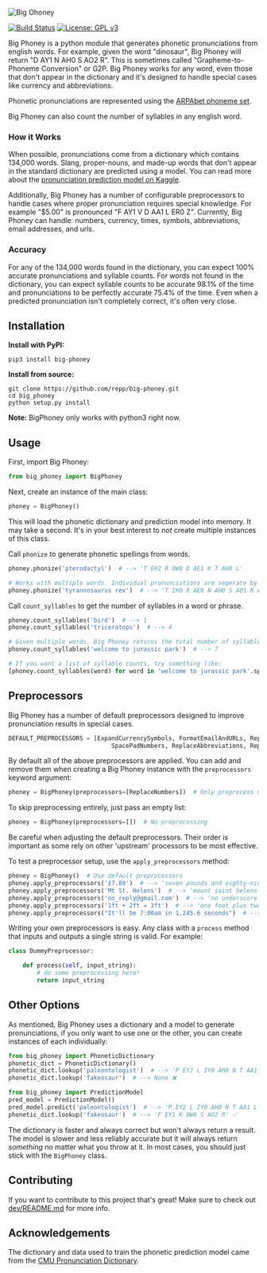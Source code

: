![Big Ohoney](https://github.com/repp/big-phoney/blob/master/dev/dev_data/logo_tight_white.png?raw=true)

[![Build Status](https://travis-ci.org/repp/big-phoney.svg?branch=master)](https://travis-ci.org/repp/big-phoney) [![License: GPL v3](https://img.shields.io/badge/License-GPL%20v3-blue.svg)](https://www.gnu.org/licenses/gpl-3.0)

Big Phoney is a python module that generates phonetic pronunciations from english words.
For example, given the word "dinosaur", Big Phoney will return "D AY1 N AH0 S AO2 R". This is sometimes called
"Grapheme-to-Phoneme Conversion" or G2P. Big Phoney works for any word, even those that don't appear in the dictionary and it's
designed to handle special cases like currency and abbreviations.

Phonetic pronunciations are represented using the [ARPAbet phoneme set](https://en.wikipedia.org/wiki/ARPABET).

Big Phoney can also count the number of syllables in any english word.

### How it Works

When possible, pronunciations come from a dictionary which contains 134,000 words. Slang, proper-nouns, and made-up
words that don't appear in the standard dictionary are predicted using a model. You can read more about the
[pronunciation prediction model on Kaggle](https://www.kaggle.com/reppic/predicting-english-pronunciations).

Additionally, Big Phoney has a number of configurable preprocessors to handle
cases where proper pronunciation requires special knowledge. For example "$5.00" is pronounced "F AY1 V  D AA1 L ER0 Z".
Currently, Big Phoney can handle: numbers, currency, times, symbols, abbreviations, email addresses, and urls.

### Accuracy

For any of the 134,000 words found in the dictionary, you can expect 100% accurate pronunciations and syllable counts. For words not found
in the dictionary, you can expect syllable counts to be accurate 98.1% of the time and pronunciations to be perfectly
accurate 75.4% of the time. Even when a predicted pronunciation isn't completely correct, it's often very close.

## Installation
**Install with PyPI:**
```
pip3 install big-phoney
```
**Install from source:**
```
git clone https://github.com/repp/big-phoney.git
cd big_phoney
python setup.py install
```
**Note:** BigPhoney only works with python3 right now.
## Usage
First, import Big Phoney:
```python
from big_phoney import BigPhoney
```
Next, create an instance of the main class:
```python
phoney = BigPhoney()
```
This will load the phonetic dictionary and prediction model into memory. It may take a second. It's in your best interest
to *not* create multiple instances of this class.

Call `phonize` to generate phonetic spellings from words.
```python
phoney.phonize('pterodactyl')  # --> 'T EH2 R OW0 D AE1 K T AH0 L'

# Works with multiple words. Individual pronunciations are seperate by 2 spaces:
phoney.phonize('tyrannosaurus rex')  # --> 'T IH0 R AE0 N AH0 S AO1 R AH0 S  R EH1 K S'
```

Call `count_syllables` to get the number of syllables in a word or phrase.
```python
phoney.count_syllables('bird')  # --> 1
phoney.count_syllables('triceratops')  # --> 4

# Given multiple words, Big Phoney returns the total number of syllables:
phoney.count_syllables('welcome to jurassic park')  # --> 7

# If you want a list of syllable counts, try something like:
[phoney.count_syllables(word) for word in 'welcome to jurassic park'.split()]  # --> [2,1,3,1]

```

## Preprocessors
Big Phoney has a number of default preprocessors designed to improve pronunciation results in special cases.
```python
DEFAULT_PREPROCESSORS = [ExpandCurrencySymbols, FormatEmailAndURLs, ReplaceTimes,  SpacePadSymbols,
                             SpacePadNumbers, ReplaceAbbreviations, ReplaceNumbers]
```
By default all of the above preprocessors are applied. You can add and remove them when creating a Big Phoney instance
with the `preprocessors` keyword argument:
```python
phoney = BigPhoney(preprocessors=[ReplaceNumbers])  # Only preprocess numbers
```
To skip preprocessing entirely, just pass an empty list:
```python
phoney = BigPhoney(preprocessors=[])  # No preprocessing
```
Be careful when adjusting the default preprocessors. Their order is important as some rely on other 'upstream' processors to be most effective.

To test a preprocessor setup, use the `apply_preprocessors` method:
```python
phoney = BigPhoney()  # Use default preprocessors
phoney.apply_preprocessors('£7.89')  # --> 'seven pounds and eighty-nine pence'
phoney.apply_preprocessors('Mt St. Helens')  # --> 'mount saint helens'
phoney.apply_preprocessors('no_reply@gmail.com')  # --> 'no underscore reply at gmail dot com'
phoney.apply_preprocessors('1ft + 2ft = 3ft')  # --> 'one foot plus two feet equals three feet'
phoney.apply_preprocessors("It'll be 7:00am in 1,245.6 seconds")  # --> 'it'll be seven o'clock a m in one-thousand, two hundred and forty-five point six seconds'
```
Writing your own preprocessors is easy. Any class with a `process` method that inputs and outputs a single string is valid. For example:
```python
class DummyPreprocessor:

    def process(self, input_string):
        # do some preprocessing here!
        return input_string
```

## Other Options
As mentioned, Big Phoney uses a dictionary and a model to generate pronunciations, if you only want to use one or
the other, you can create instances of each individually:

```python
from big_phoney import PhoneticDictionary
phonetic_dict = PhoneticDictionary()
phonetic_dict.lookup('paleontologist')  # --> 'P EY2 L IY0 AH0 N T AA1 L AH0 JH IH0 S T' ✅
phonetic_dict.lookup('fakeosaur')  # --> None ❌
```

```python
from big_phoney import PredictionModel
pred_model = PredictionModel()
pred_model.predict('paleontologist')  # --> 'P EY2 L IY0 AH0 N T AA1 L AH0 JH IH0 S T' ✅
phonetic_dict.lookup('fakeosaur')  # --> 'F EY1 K OW0 S AO2 R' ✅
```
The dictionary is faster and always correct but won't always return a result. The model is slower and less reliably accurate
but it will always return *something* no matter what you throw at it. In most cases, you should just stick with
the `BigPhoney` class.

## Contributing
If you want to contribute to this project that's great! Make sure to check out [dev/README.md](https://github.com/repp/big-phoney/tree/master/dev) for more info.

## Acknowledgements
The dictionary and data used to train the phonetic prediction model came from the
[CMU Pronunciation Dictionary](http://www.speech.cs.cmu.edu/cgi-bin/cmudict).
